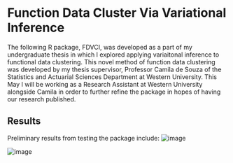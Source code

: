 # Function Data Cluster Via Variational Inference
The following R package, FDVCI, was developed as a part of my undergraduate thesis in which I explored applying variaitonal inference to functional data clustering. This novel method of function data clustering was developed by my thesis supervisor, Professor Camila de Souza of the Statistics and Actuarial Sciences Department at Western University. This May I will be working as a Research Assistant at Western University alongside Camila in order to further refine the package in hopes of having our research published. 

## Results
Preliminary results from testing the package include: 
![image](https://user-images.githubusercontent.com/34798787/77959847-4a4dbb80-72a5-11ea-8e2a-db81b4757bd8.png)

![image](https://user-images.githubusercontent.com/34798787/77959987-854fef00-72a5-11ea-8221-86c9def30a61.png)



